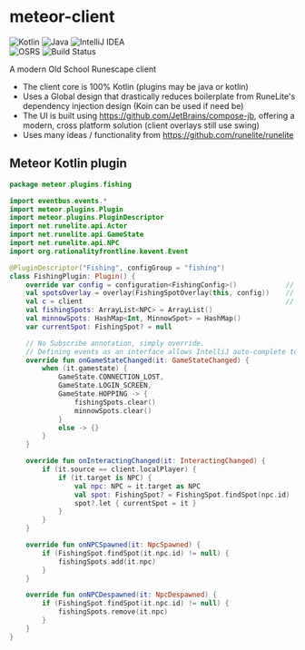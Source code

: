 # meteor-client

 ![Kotlin](https://img.shields.io/badge/kotlin-%230095D5.svg?style=for-the-badge&logo=kotlin&logoColor=white) ![Java](https://img.shields.io/badge/java-%23ED8B00.svg?style=for-the-badge&logo=java&logoColor=white) ![IntelliJ IDEA](https://img.shields.io/badge/IntelliJIDEA-000000.svg?style=for-the-badge&logo=intellij-idea&logoColor=white)  
![OSRS](https://img.shields.io/badge/osrs-208-blue.svg) ![Build Status](https://img.shields.io/github/workflow/status/meteorlite/meteor-client/Build%20MeteorLite)


A modern Old School Runescape client

- The client core is 100% Kotlin (plugins may be java or kotlin)
- Uses a Global design that drastically reduces boilerplate from RuneLite's dependency injection design (Koin can be used if need be)
- The UI is built using https://github.com/JetBrains/compose-jb, offering a modern, cross platform solution (client overlays still use swing)
- Uses many ideas / functionality from https://github.com/runelite/runelite


## Meteor Kotlin plugin  
```kotlin
package meteor.plugins.fishing

import eventbus.events.*
import meteor.plugins.Plugin
import meteor.plugins.PluginDescriptor
import net.runelite.api.Actor
import net.runelite.api.GameState
import net.runelite.api.NPC
import org.rationalityfrontline.kevent.Event

@PluginDescriptor("Fishing", configGroup = "fishing")
class FishingPlugin: Plugin() {
    override var config = configuration<FishingConfig>()            // No need for a repetative Provides block here
    val spotsOverlay = overlay(FishingSpotOverlay(this, config))    // Overlays are enabled/disabled automatically if passed through overlay()
    val c = client                                                  // Commonly used objects are provided to plugins by default, this call is an unnecessary example
    val fishingSpots: ArrayList<NPC> = ArrayList()
    val minnowSpots: HashMap<Int, MinnowSpot> = HashMap()
    var currentSpot: FishingSpot? = null

    // No Subscribe annotation, simply override.
    // Defining events as an interface allows IntelliJ auto-complete to list all possible event methods
    override fun onGameStateChanged(it: GameStateChanged) {
        when (it.gamestate) {
            GameState.CONNECTION_LOST,
            GameState.LOGIN_SCREEN,
            GameState.HOPPING -> {
                fishingSpots.clear()
                minnowSpots.clear()
            }
            else -> {}
        }
    }

    override fun onInteractingChanged(it: InteractingChanged) {
        if (it.source == client.localPlayer) {
            if (it.target is NPC) {
                val npc: NPC = it.target as NPC
                val spot: FishingSpot? = FishingSpot.findSpot(npc.id)
                spot?.let { currentSpot = it }
            }
        }
    }

    override fun onNPCSpawned(it: NpcSpawned) {
        if (FishingSpot.findSpot(it.npc.id) != null) {
            fishingSpots.add(it.npc)
        }
    }

    override fun onNPCDespawned(it: NpcDespawned) {
        if (FishingSpot.findSpot(it.npc.id) != null) {
            fishingSpots.remove(it.npc)
        }
    }
}
```
